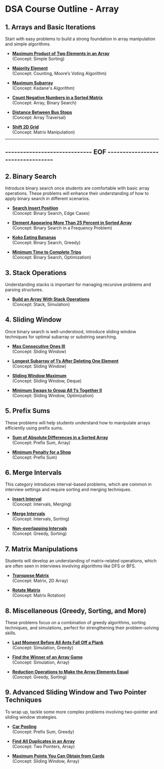 # DSA Course Outline - Array

## 1. Arrays and Basic Iterations
Start with easy problems to build a strong foundation in array manipulation and simple algorithms.

- **[Maximum Product of Two Elements in an Array](https://leetcode.com/problems/maximum-product-of-two-elements-in-an-array/)**  
  (Concept: Simple Sorting)

- **[Majority Element](https://leetcode.com/problems/majority-element/)**  
  (Concept: Counting, Moore’s Voting Algorithm)

- **[Maximum Subarray](https://leetcode.com/problems/maximum-subarray/)**  
  (Concept: Kadane's Algorithm)

- **[Count Negative Numbers in a Sorted Matrix](https://leetcode.com/problems/count-negative-numbers-in-a-sorted-matrix/)**  
  (Concept: Array, Binary Search)

- **[Distance Between Bus Stops](https://leetcode.com/problems/distance-between-bus-stops/)**  
  (Concept: Array Traversal)

- **[Shift 2D Grid](https://leetcode.com/problems/shift-2d-grid/)**  
  (Concept: Matrix Manipulation)

--- 

## -----------------------------  EOF  ---------------------------------

## 2. Binary Search
Introduce binary search once students are comfortable with basic array operations. These problems will enhance their understanding of how to apply binary search in different scenarios.

- **[Search Insert Position](https://leetcode.com/problems/search-insert-position/)**  
  (Concept: Binary Search, Edge Cases)

- **[Element Appearing More Than 25 Percent in Sorted Array](https://leetcode.com/problems/element-appearing-more-than-25-in-sorted-array/description/)**  
  (Concept: Binary Search in a Frequency Problem)

- **[Koko Eating Bananas](https://leetcode.com/problems/koko-eating-bananas/)**  
  (Concept: Binary Search, Greedy)

- **[Minimum Time to Complete Trips](https://leetcode.com/problems/minimum-time-to-complete-trips/)**  
  (Concept: Binary Search, Optimization)

## 3. Stack Operations
Understanding stacks is important for managing recursive problems and parsing structures.

- **[Build an Array With Stack Operations](https://leetcode.com/problems/build-an-array-with-stack-operations/)**  
  (Concept: Stack, Simulation)

## 4. Sliding Window
Once binary search is well-understood, introduce sliding window techniques for optimal subarray or substring searching.

- **[Max Consecutive Ones III](https://leetcode.com/problems/max-consecutive-ones-iii/)**  
  (Concept: Sliding Window)

- **[Longest Subarray of 1’s After Deleting One Element](https://leetcode.com/problems/longest-subarray-of-1s-after-deleting-one-element/)**  
  (Concept: Sliding Window)

- **[Sliding Window Maximum](https://leetcode.com/problems/sliding-window-maximum/)**  
  (Concept: Sliding Window, Deque)

- **[Minimum Swaps to Group All 1’s Together II](https://leetcode.com/problems/minimum-swaps-to-group-all-1s-together-ii/)**  
  (Concept: Sliding Window, Optimization)

## 5. Prefix Sums
These problems will help students understand how to manipulate arrays efficiently using prefix sums.

- **[Sum of Absolute Differences in a Sorted Array](https://leetcode.com/problems/sum-of-absolute-differences-in-a-sorted-array/)**  
  (Concept: Prefix Sum, Array)

- **[Minimum Penalty for a Shop](https://leetcode.com/problems/minimum-penalty-for-a-shop/)**  
  (Concept: Prefix Sum)

## 6. Merge Intervals
This category introduces interval-based problems, which are common in interview settings and require sorting and merging techniques.

- **[Insert Interval](https://leetcode.com/problems/insert-interval/)**  
  (Concept: Intervals, Merging)

- **[Merge Intervals](https://leetcode.com/problems/merge-intervals/)**  
  (Concept: Intervals, Sorting)

- **[Non-overlapping Intervals](https://leetcode.com/problems/non-overlapping-intervals/)**  
  (Concept: Greedy, Sorting)

## 7. Matrix Manipulations
Students will develop an understanding of matrix-related operations, which are often seen in interviews involving algorithms like DFS or BFS.

- **[Transpose Matrix](https://leetcode.com/problems/transpose-matrix/)**  
  (Concept: Matrix, 2D Array)

- **[Rotate Matrix](https://leetcode.com/problems/rotate-image/)**  
  (Concept: Matrix Rotation)

## 8. Miscellaneous (Greedy, Sorting, and More)
These problems focus on a combination of greedy algorithms, sorting techniques, and simulations, perfect for strengthening their problem-solving skills.

- **[Last Moment Before All Ants Fall Off a Plank](https://leetcode.com/problems/last-moment-before-all-ants-fall-off-a-plank/)**  
  (Concept: Simulation, Greedy)

- **[Find the Winner of an Array Game](https://leetcode.com/problems/find-the-winner-of-an-array-game/)**  
  (Concept: Simulation, Array)

- **[Reduction Operations to Make the Array Elements Equal](https://leetcode.com/problems/reduction-operations-to-make-the-array-elements-equal/)**  
  (Concept: Greedy, Sorting)

## 9. Advanced Sliding Window and Two Pointer Techniques
To wrap up, tackle some more complex problems involving two-pointer and sliding window strategies.

- **[Car Pooling](https://leetcode.com/problems/car-pooling/)**  
  (Concept: Prefix Sum, Greedy)

- **[Find All Duplicates in an Array](https://leetcode.com/problems/find-all-duplicates-in-an-array/)**  
  (Concept: Two Pointers, Array)

- **[Maximum Points You Can Obtain from Cards](https://leetcode.com/problems/maximum-points-you-can-obtain-from-cards/)**  
  (Concept: Sliding Window, Array)
